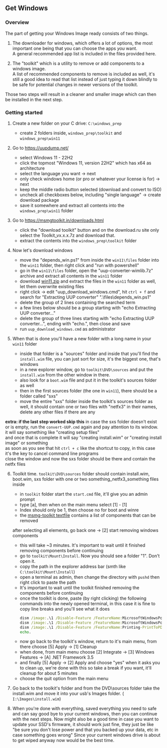 ## Get Windows

### Overview
The part of getting your Windows Image ready consists of two things.

1. The downloader for windows, which offers a lot of options, the most important one being that you can choose the apps *you* want.<br/>
A general recommended app list is included in the files provided here.

2. The "toolkit" which is a utility to remove or add components to a windows image.<br/>
A list of recommended components to remove is included as well, it's still a good idea to read that list instead of just typing it down blindly to be safe for potential changes in newer versions of the toolkit.

Those two steps will result in a cleaner and smaller image which can then be installed in the next step.


### Getting started
1. Create a new folder on your C drive:  ``C:\windows_prep``
    - create 2 folders inside, ``windows_prep\toolkit`` and ``windows_prep\win11``

2. Go to https://uupdump.net/
    - select Windows 11 - 22H2
    - click the topmost "Windows 11, version 22H2" which has x64 as architecture
    - select the language you want -> next
    - only check windows home (or pro or whatever your license is for) -> next 
    - keep the middle radio button selected (download and convert to ISO)
    - uncheck all checkboxes below, including "single language" -> create download package
    - save it somewhere and extract all contents into the ``windows_prep\win11`` folder

3. Go to https://msmgtoolkit.in/downloads.html
    - click the "download toolkit" button and on the download.ru site only select the Toolkit_vx.x.x.7z and download that.
    - extract the contents into the ``windows_prep\toolkit`` folder

4. Now let's download windows
    - move the "depends_win.ps1" from inside the ``win11\files`` folder into the ``win11`` folder, then right click and "run with powershell"
    - go in the ``win11\files`` folder, open  the "uup-converter-wimlib.7z" archive and extract all contents in the ``win11`` folder
    - download [win11.zip](https://github.com/cozykitten/effective-umbrella/raw/main/win11.zip) and extract the files in the ``win11`` folder as well, let them overwrite existing files
    - right click -> edit "uup_download_windows.cmd", hit ``ctrl + f`` and search for "Extracting UUP converter" ".\files\depends_win.ps1"
    - delete the group of 2 lines containing the searched term
    - a few lines below should be a group starting with "echo Extracting UUP converter..."
    - delete the group of three lines starting with "echo Extracting UUP converter...", ending with "echo.", then close and save
    - run ``uup_download_windows.cmd`` as administrator

5. When that is done you'll have a new folder with a long name in your ``win11`` folder
    - inside that folder is a "sources" folder and inside that you'll find the ``install.wim`` file, you can just sort for size, it's the biggest one, that's windows
    - in a new explorer window, go to ``toolkit\DVD\sources`` and put the ``install.wim`` from the other window in there.
    - also look for a ``boot.wim`` file and put it in the toolkit's sources folder as well
    - then in the first sources folder (the one in ``win11``), there should be a folder called "sxs"
    - move the entire "sxs" folder inside the toolkit's sources folder as well, it should contain one or two files with "netfx3" in their names, delete any other files if there are any

**extra: if the last step worked skip this**
in case the sxs folder doesn't exist or is empty, run the ``convert-UUP.cmd`` again and pay attention to its window.<br/>
it will say something like "creating setup files"<br/>
and once that is complete it will say "creating install.wim" or "creating install image" or something<br/>
as soon as you see that hit ``ctrl + c`` like the shortcut to copy, in this case it's the key to cancel command line programs<br/>
close the window and now the sxs folder should be there and contain the netfx files<br/>

6. Toolkit time. ``toolkit\DVD\sources`` folder should contain install.wim, boot.wim, sxs folder with one or two something_netfx3_something files inside
    - in ``toolkit`` folder start the ``start.cmd`` file, it'll give you an admin prompt
    - type [a], then when on the main menu select [1] - [1]
    - Index should only be 1, then choose no for boot and winre
    - the [msmg-toolkit textfile](https://github.com/cozykitten/effective-umbrella/blob/main/msmg-toolkit.txt) contains a list of components that can be removed

    after selecting all elements, go back one -> [2] start removing windows components
    - this will take ~3 minutes. It's important to wait until it finished removing components before continuing
    - go to ``toolkit\Mount\Install``. Now you should see a folder "1". Don't open it.
    - copy the path in the explorer address bar (smth like ``C:\toolkit\Mount\Install``)
    - open a terminal as admin, then change the directory with ``pushd`` then right click to paste the path
    - It's important to wait until the toolkit finished removing the components before continuing
    - once the toolkit is done, paste (by right clicking) the following commands into the newly opened terminal, in this case it is fine to copy line breaks and you'll see what it does
        ```cmd
        dism /image:.\1 /Disable-Feature /FeatureName:MicrosoftWindowsPowerShellV2
        dism /image:.\1 /Disable-Feature /FeatureName:MicrosoftWindowsPowerShellV2Root
        dism /image:.\1 /Disable-Feature /FeatureName:Printing-PrintToPDFServices-Features
        echo.
        ```
    - now go back to the toolkit's window, return to it's main menu, from there choose [5] Apply -> [1] Cleanup
    - when done, from main menu choose [2] Integrate -> [3] Windows Features -> [A] .NET Framework 3.5
    - and finally [5] Apply -> [2] Apply and choose "yes" when it asks you to clean up, we're done with this so take a break if you want, it'll cleanup for about 5 minutes
    - choose the quit option from the main menu

7. Go back to the toolkit's folder and from the DVD\sources folder take the install.wim and move it into your usb's Images folder. ( ``I:\Images\install.wim``)

8. When you're done with everything, saved everything you need to safe and can say good bye to your current windows, then you can continue with the next steps.
Now might also be a good time in case you want to update your SSD's firmware, it should work just fine, they just be like "be sure you don't lose power and that you backed up your data, etc in case something goes wrong"
Since your current windows drive is about to get wiped anyway now would be the best time.
